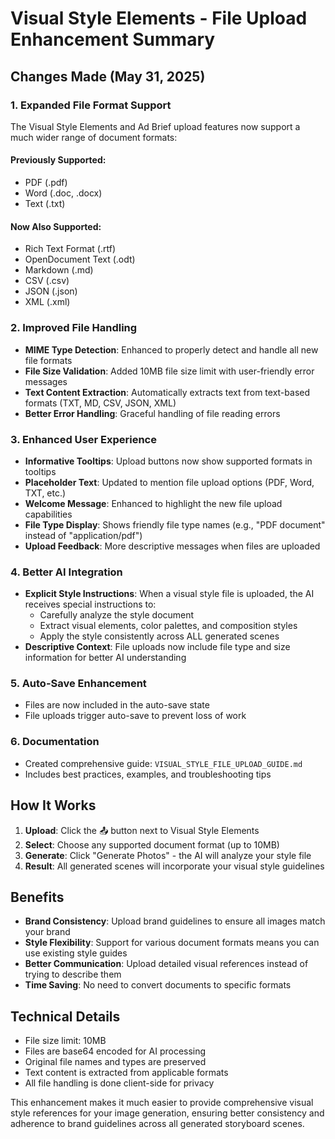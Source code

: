 # Visual Style Elements - File Upload Enhancement Summary

## Changes Made (May 31, 2025)

### 1. **Expanded File Format Support**
The Visual Style Elements and Ad Brief upload features now support a much wider range of document formats:

#### Previously Supported:
- PDF (.pdf)
- Word (.doc, .docx)
- Text (.txt)

#### Now Also Supported:
- Rich Text Format (.rtf)
- OpenDocument Text (.odt)
- Markdown (.md)
- CSV (.csv)
- JSON (.json)
- XML (.xml)

### 2. **Improved File Handling**
- **MIME Type Detection**: Enhanced to properly detect and handle all new file formats
- **File Size Validation**: Added 10MB file size limit with user-friendly error messages
- **Text Content Extraction**: Automatically extracts text from text-based formats (TXT, MD, CSV, JSON, XML)
- **Better Error Handling**: Graceful handling of file reading errors

### 3. **Enhanced User Experience**
- **Informative Tooltips**: Upload buttons now show supported formats in tooltips
- **Placeholder Text**: Updated to mention file upload options (PDF, Word, TXT, etc.)
- **Welcome Message**: Enhanced to highlight the new file upload capabilities
- **File Type Display**: Shows friendly file type names (e.g., "PDF document" instead of "application/pdf")
- **Upload Feedback**: More descriptive messages when files are uploaded

### 4. **Better AI Integration**
- **Explicit Style Instructions**: When a visual style file is uploaded, the AI receives special instructions to:
  - Carefully analyze the style document
  - Extract visual elements, color palettes, and composition styles
  - Apply the style consistently across ALL generated scenes
- **Descriptive Context**: File uploads now include file type and size information for better AI understanding

### 5. **Auto-Save Enhancement**
- Files are now included in the auto-save state
- File uploads trigger auto-save to prevent loss of work

### 6. **Documentation**
- Created comprehensive guide: `VISUAL_STYLE_FILE_UPLOAD_GUIDE.md`
- Includes best practices, examples, and troubleshooting tips

## How It Works

1. **Upload**: Click the 📤 button next to Visual Style Elements
2. **Select**: Choose any supported document format (up to 10MB)
3. **Generate**: Click "Generate Photos" - the AI will analyze your style file
4. **Result**: All generated scenes will incorporate your visual style guidelines

## Benefits

- **Brand Consistency**: Upload brand guidelines to ensure all images match your brand
- **Style Flexibility**: Support for various document formats means you can use existing style guides
- **Better Communication**: Upload detailed visual references instead of trying to describe them
- **Time Saving**: No need to convert documents to specific formats

## Technical Details

- File size limit: 10MB
- Files are base64 encoded for AI processing
- Original file names and types are preserved
- Text content is extracted from applicable formats
- All file handling is done client-side for privacy

This enhancement makes it much easier to provide comprehensive visual style references for your image generation, ensuring better consistency and adherence to brand guidelines across all generated storyboard scenes.
